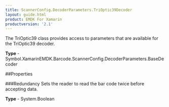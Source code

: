 ```yaml
---
title: ScannerConfig.DecoderParameters.TriOptic39Decoder
layout: guide.html 
product: EMDK For Xamarin 
productversion: '2.1' 
---
```

The TriOptic39 class provides access to parameters that are available for the TriOptic39 decoder.

**Type** - Symbol.XamarinEMDK.Barcode.ScannerConfig.DecoderParameters.BaseDecoder

##Properties

###Redundancy
Sets the reader to read the bar code twice before accepting data.

**Type** - System.Boolean


